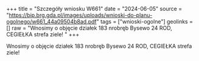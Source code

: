 +++
title = "Szczegóły wniosku W661"
date = "2024-06-05"
source = "https://bip.brg.gda.pl/images/uploads/wnioski-do-planu-ogolnego/w661_44a09504b8ad.pdf"
tags = ["wnioski-ogolne"]
geolinks = []
raw = "Wnosimy o objęcie działek 183 nrobręb Bysewo 24 ROD, CEGIEŁKA strefa ziele! "
+++

Wnosimy o objęcie działek 183 nrobręb Bysewo 24 ROD, CEGIEŁKA strefa ziele!



